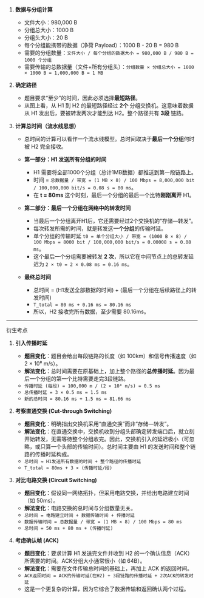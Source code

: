 1.  **数据与分组计算**
    *   文件大小：980,000 B
    *   分组总大小：1000 B
    *   分组头大小：20 B
    *   每个分组能携带的数据（净荷 Payload）：1000 B - 20 B = 980 B
    *   需要的分组数量：`文件大小 / 每个分组的数据大小 = 980,000 B / 980 B = 1000 个分组`
    *   需要传输的总数据量（文件+所有分组头）：`分组数量 × 分组总大小 = 1000 × 1000 B = 1,000,000 B = 1 MB`

2.  **确定路径**
    *   题目要求“至少”的时间，因此必须选择**最短路径**。
    *   从图上看，从 H1 到 H2 的最短路径经过 **2个** 分组交换机。这意味着数据从 H1 发出后，要被转发两次才能到达 H2。整个路径共有 **3段** 链路。

3.  **计算总时间（流水线思想）**
    *   总时间的计算可以看作一个流水线模型。总时间取决于**最后一个分组**何时被 H2 完全接收。
    *   **第一部分：H1 发送所有分组的时间**
        *   H1 需要将全部1000个分组（总计1MB数据）都推送到第一段链路上。
        *   时间 = `总数据量 / 带宽 = (1 MB × 8) / 100 Mbps = 8,000,000 bit / 100,000,000 bit/s = 0.08 s = 80 ms`。
        *   在 **t = 80ms** 这个时刻，最后一个分组的最后一个比特**刚刚离开** H1。

    *   **第二部分：最后一个分组在网络中的转发时间**
        *   当最后一个分组离开H1后，它还需要经过2个交换机的“存储—转发”。
        *   每次转发所需的时间，就是转发这**一个分组**的传输时延。
        *   单个分组的传输时延 `t0 = 单个分组大小 / 带宽 = (1000 B × 8) / 100 Mbps = 8000 bit / 100,000,000 bit/s = 0.00008 s = 0.08 ms`。
        *   这个最后一个分组需要被转发 **2 次**，所以它在中间节点上的总转发延迟为 `2 × t0 = 2 × 0.08 ms = 0.16 ms`。

    *   **最终总时间**
        *   总时间 = (H1发送全部数据的时间) + (最后一个分组在后续路径上的转发时间)
        *   `T_total = 80 ms + 0.16 ms = 80.16 ms`
        *   所以，H2 接收完所有数据，至少需要 80.16ms。
---
衍生考点
1.  **引入传播时延**
    *   **题目变化**：题目会给出每段链路的长度（如 100km）和信号传播速度（如 2 × 10⁸ m/s）。
    *   **解法变化**：总时间需要在原基础上，加上整个路径的**总传播时延**。因为最后一个分组的第一个比特需要走完3段链路。
    *   `传播时延 (每段) = 100,000 m / (2 × 10⁸ m/s) = 0.5 ms`
    *   `总传播时延 = 3 × 0.5 ms = 1.5 ms`
    *   `新的总时间 = 80.16 ms + 1.5 ms = 81.66 ms`


2.  **考察直通交换 (Cut-through Switching)**
    *   **题目变化**：明确指出交换机采用“直通交换”而非“存储—转发”。
    *   **解法变化**：在直通交换中，交换机收到分组头部确定转发端口后，就立刻开始转发，无需等待整个分组收完。因此，交换机引入的延迟极小（可忽略，或只算一个头部的传输时间）。总时间主要由 H1 的发送时间和整个链路的传播时延构成。
    *   `总时间 ≈ H1发送所有数据的时间 + 整个路径的传播时延`
    *   `T_total ≈ 80ms + 3 × (传播时延/段)`

3.  **对比电路交换 (Circuit Switching)**
    *   **题目变化**：假设同一网络拓扑，但采用电路交换，并给出电路建立时间（如 50ms）。
    *   **解法变化**：电路交换的总时间与分组数量无关。
    *   `总时间 = 电路建立时间 + 数据传输时间 + 传播时延`
    *   `数据传输时间 = 总数据量 / 带宽 = (1 MB × 8) / 100 Mbps = 80 ms`
    *   `总时间 = 50 ms + 80 ms + (传播时延)`

4.  **考虑确认帧 (ACK)**
    *   **题目变化**：要求计算 H1 发送完文件并收到 H2 的一个确认信息（ACK）所需要的时间。ACK分组大小通常很小（如 64B）。
    *   **解法变化**：需要在文件传输总时间的基础上，再加上 ACK 的返回时间。
    *   `ACK返回时间 = ACK的传输时延(在H2) + 3段链路的传播时延 + 2次ACK的转发时延`
    *   这是一个更复杂的计算，因为它综合了数据传输和返回确认两个过程。
